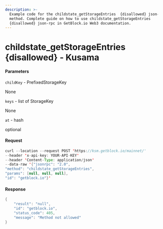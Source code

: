 ```yaml
---
description: >-
  Example code for the childstate_getStorageEntries  {disallowed} json-rpc
  method. Сomplete guide on how to use childstate_getStorageEntries 
  {disallowed} json-rpc in GetBlock.io Web3 documentation.
---
```


# childstate\_getStorageEntries {disallowed} - Kusama

#### Parameters

`childKey` - PrefixedStorageKey

None

`keys` - list of StorageKey

None

`at` - hash

optional

#### Request

```java
curl --location --request POST 'https://ksm.getblock.io/mainnet/' 
--header 'x-api-key: YOUR-API-KEY' 
--header 'Content-Type: application/json' 
--data-raw '{"jsonrpc": "2.0",
"method": "childstate_getStorageEntries",
"params": [null, null, null],
"id": "getblock.io"}'
```

#### Response

```java
{
    "result": "null",
    "id": "getblock.io",
    "status_code": 405,
    "message": "Method not allowed"
}
```
